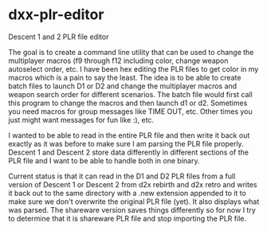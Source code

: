 # dxx-plr-editor
Descent 1 and 2 PLR file editor

The goal is to create a command line utility that can be used to change the multiplayer macros
(f9 through f12 including color, change weapon autoselect order, etc.  I have been hex editing
the PLR files to get color in my macros which is a pain to say the least.  The idea is to be able
to create batch files to launch D1 or D2 and change the multiplayer macros and weapon search order for
different scenarios.  The batch file would first call this program to change the macros and then
launch d1 or d2.  Sometimes you need macros for group messages like TIME OUT, etc.  Other times
you just might want messages for fun like :), etc.

I wanted to be able to read in the entire PLR file and then write it back out exactly as it was
before to make sure I am parsing the PLR file properly.  Descent 1 and Descent 2 store data
differently in different sections of the PLR file and I want to be able to handle both in one
binary.

Current status is that it can read in the D1 and D2 PLR files from a full version of Descent 1 or
Descent 2 from d2x rebirth and d2x retro and writes it back out to the same directory with a .new
extension appended to it to make sure we don't overwrite the original PLR file (yet).  It also
displays what was parsed.  The shareware version saves things differently so for now I try to
determine that it is shareware PLR file and stop importing the PLR file.